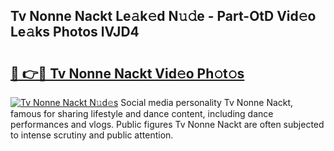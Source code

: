 ## Tv Nonne Nackt Le𝚊k𝚎d N𝚞𝚍e - Part-OtD Vid𝚎o Le𝚊ks Photos lVJD4

# <h2><a href="http://fbap9mh.evod.top/?m=Tv+Nonne+Nackt">🔗 👉🔴 Tv Nonne Nackt Vid𝚎o Ph𝚘t𝚘s</a></h2>

[![Tv Nonne Nackt N𝚞d𝚎s](https://i.imgur.com/8V9OHl7.gif)](http://fbap9mh.evod.top/?m=Tv+Nonne+Nackt)
Social media personality Tv Nonne Nackt, famous for sharing lifestyle and dance content, including dance performances and vlogs. Public figures Tv Nonne Nackt are often subjected to intense scrutiny and public attention. 
